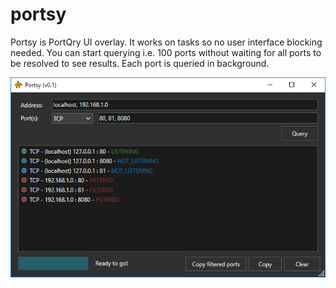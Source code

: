 # portsy
Portsy is PortQry UI overlay. It works on tasks so no user interface blocking needed. You can start querying i.e. 100 ports without waiting for all ports to be resolved to see results. Each port is queried in background.

![alt text](Portsy.png)
